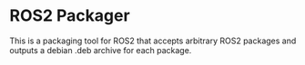 # ROS2 Packager
This is a packaging tool for ROS2 that accepts arbitrary ROS2 packages and 
outputs a debian .deb archive for each package.
